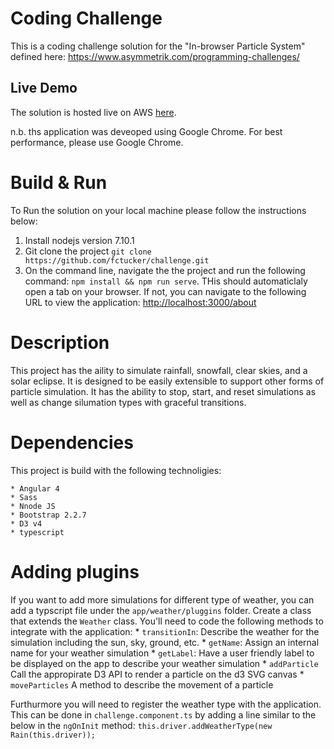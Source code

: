 # Coding Challenge

This is a coding challenge solution for the "In-browser Particle System" defined here: https://www.asymmetrik.com/programming-challenges/

## Live Demo

The solution is hosted live on AWS [here](http://52.7.185.39/).

n.b. ths application was deveoped using Google Chrome.  For best performance, please use Google Chrome.

# Build & Run

To Run the solution on your local machine please follow the instructions below:

1. Install nodejs version 7.10.1
2. Git clone the project `git clone https://github.com/fctucker/challenge.git`
3. On the command line, navigate the the project and run the following command: `npm install && npm run serve`.  THis should automaticlaly open a tab on your browser.  If not, you can navigate to the following URL to view the application: [http://localhost:3000/about](http://localhost:3000/about)

# Description

This project has the aility to simulate rainfall, snowfall, clear skies, and a solar eclipse.  It is designed to be easily extensible to support other forms of particle simulation.  It has the ability to stop, start, and reset simulations as well as change silumation types with graceful transitions. 

# Dependencies

This project is build with the following technoligies:
    
    * Angular 4
    * Sass
    * Nnode JS
    * Bootstrap 2.2.7
    * D3 v4
    * typescript
   
# Adding plugins

If you want to add more simulations for different type of weather, you can add a typscript file under the  `app/weather/pluggins` folder.  Create a class that extends the `Weather` class.  You'll need to code the following methods to integrate with the application:
    * `transitionIn`: Describe the weather for the simulation including the sun, sky, ground, etc.
    * `getName`: Assign an internal name for your weather simulation
    * `getLabel`: Have a user friendly label to be displayed on the app to describe your weather simulation
    * `addParticle` Call the appropirate D3 API to render a particle on the d3 SVG canvas
    * `moveParticles` A method to describe the movement of a particle
    
Furthurmore you will need to register the weather type with the application.  This can be done in `challenge.component.ts` by adding a line similar to the below in the `ngOnInit` method:
`this.driver.addWeatherType(new Rain(this.driver));`